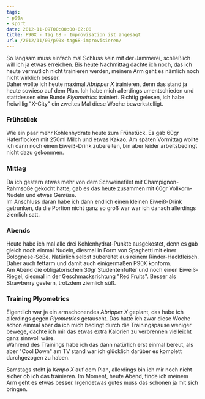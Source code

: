 ```yaml
---
tags:
- p90x
- sport
date: 2012-11-09T00:00:00+02:00
title: P90X - Tag 68 - Improvisation ist angesagt
url: /2012/11/09/p90x-tag68-improvisieren/
---
```


So langsam muss einfach mal Schluss sein mit der Jammerei, schließlich will ich ja etwas erreichen. Bis heute Nachmittag dachte ich noch, das ich heute vermutlich nicht trainieren werden, meinem Arm geht es nämlich noch nicht wirklich besser.  
Daher wollte ich heute maximal _Abripper X_ trainieren, denn das stand ja heute sowieso auf dem Plan. Ich habe mich allerdings umentschieden und stattdessen eine Runde _Plyometrics_ trainiert. Richtig gelesen, ich habe freiwillig "X-City" ein zweites Mal diese Woche bewerkstelligt.  

### Frühstück
Wie ein paar mehr Kohlenhydrate heute zum Frühstück. Es gab 60gr Haferflocken mit 250ml Milch und etwas Kakao. Am späten Vormittag wollte ich dann noch einen Eiweiß-Drink zubereiten, bin aber leider arbeitsbedingt nicht dazu gekommen.

### Mittag
Da ich gestern etwas mehr von dem Schweinefilet mit Champignon-Rahmsoße gekocht hatte, gab es das heute zusammen mit 60gr Vollkorn-Nudeln und etwas Gemüse.  
Im Anschluss daran habe ich dann endlich einen kleinen Eiweiß-Drink getrunken, da die Portion nicht ganz so groß war war ich danach allerdings ziemlich satt.

### Abends
Heute habe ich mal alle drei Kohlenhydrat-Punkte ausgekostet, denn es gab gleich noch einmal Nudeln, diesmal in Form von Spaghetti mit einer Bolognese-Soße. Natürlich selbst zubereitet aus reinem Rinder-Hackfleisch. Daher auch fettarm und damit auch einigermaßen P90X konform.  
Am Abend die obligatorischen 30gr Studentenfutter und noch einen Eiweiß-Riegel, diesmal in der Geschmacksrichtung "Red Fruits". Besser als Strawberry gestern, trotzdem ziemlich süß.

### Training Plyometrics
Eigentlich war ja ein armschonendes _Abripper X_ geplant, das habe ich allerdings gegen _Plyometrics_ getauscht. Das hatte ich zwar diese Woche schon einmal aber da ich mich bedingt durch die Trainingspause weniger bewege, dachte ich mir das etwas extra Kalorien zu verbrennen vielleicht ganz sinnvoll wäre.  
Während des Trainings habe ich das dann natürlich erst einmal bereut, als aber "Cool Down" am TV stand war ich glücklich darüber es komplett durchgezogen zu haben.  

Samstags steht ja _Kenpo X_ auf dem Plan, allerdings bin ich mir noch nicht sicher ob ich das trainieren. Im Moment, heute Abend, finde ich meinem Arm geht es etwas besser. Irgendetwas gutes muss das schonen ja mit sich bringen.  


